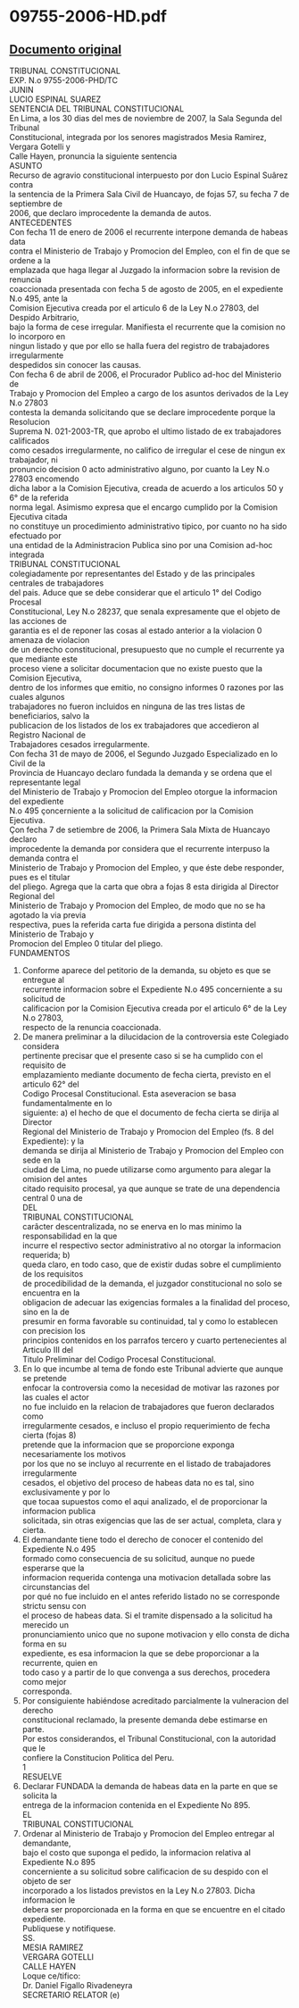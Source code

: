 
09755-2006-HD.pdf
=================
  
[Documento original](https://tc.gob.pe/jurisprudencia/2008/09755-2006-HD.pdf)  
---  
TRIBUNAL CONSTITUCIONAL  
EXP. N.o 9755-2006-PHD/TC  
JUNIN  
LUCIO ESPINAL SUAREZ  
SENTENCIA DEL TRIBUNAL CONSTITUCIONAL  
En Lima, a los 30 dias del mes de noviembre de 2007, la Sala Segunda del Tribunal  
Constitucional, integrada por los senores magistrados Mesia Ramirez, Vergara Gotelli y  
Calle Hayen, pronuncia la siguiente sentencia  
ASUNTO  
Recurso de agravio constitucional interpuesto por don Lucio Espinal Suârez contra  
la sentencia de la Primera Sala Civil de Huancayo, de fojas 57, su fecha 7 de septiembre de  
2006, que declaro improcedente la demanda de autos.  
ANTECEDENTES  
Con fecha 11 de enero de 2006 el recurrente interpone demanda de habeas data  
contra el Ministerio de Trabajo y Promocion del Empleo, con el fin de que se ordene a la  
emplazada que haga llegar al Juzgado la informacion sobre la revision de renuncia  
coaccionada presentada con fecha 5 de agosto de 2005, en el expediente N.o 495, ante la  
Comision Ejecutiva creada por el articulo 6 de la Ley N.o 27803, del Despido Arbitrario,  
bajo la forma de cese irregular. Manifiesta el recurrente que la comision no lo incorporo en  
ningun listado y que por ello se halla fuera del registro de trabajadores irregularmente  
despedidos sin conocer las causas.  
Con fecha 6 de abril de 2006, el Procurador Publico ad-hoc del Ministerio de  
Trabajo y Promocion del Empleo a cargo de los asuntos derivados de la Ley N.o 27803  
contesta la demanda solicitando que se declare improcedente porque la Resolucion  
Suprema N. 021-2003-TR, que aprobo el ultimo listado de ex trabajadores calificados  
como cesados irregularmente, no califico de irregular el cese de ningun ex trabajador, ni  
pronuncio decision 0 acto administrativo alguno, por cuanto la Ley N.o 27803 encomendo  
dicha labor a la Comision Ejecutiva, creada de acuerdo a los articulos 50 y 6° de la referida  
norma legal. Asimismo expresa que el encargo cumplido por la Comision Ejecutiva citada  
no constituye un procedimiento administrativo tipico, por cuanto no ha sido efectuado por  
una entidad de la Administracion Publica sino por una Comision ad-hoc integrada  
TRIBUNAL CONSTITUCIONAL  
colegiadamente por representantes del Estado y de las principales centrales de trabajadores  
del pais. Aduce que se debe considerar que el articulo 1° del Codigo Procesal  
Constitucional, Ley N.o 28237, que senala expresamente que el objeto de las acciones de  
garantia es el de reponer las cosas al estado anterior a la violacion 0 amenaza de violacion  
de un derecho constitucional, presupuesto que no cumple el recurrente ya que mediante este  
proceso viene a solicitar documentacion que no existe puesto que la Comision Ejecutiva,  
dentro de los informes que emitio, no consigno informes 0 razones por las cuales algunos  
trabajadores no fueron incluidos en ninguna de las tres listas de beneficiarios, salvo la  
publicacion de los listados de los ex trabajadores que accedieron al Registro Nacional de  
Trabajadores cesados irregularmente.  
Con fecha 31 de mayo de 2006, el Segundo Juzgado Especializado en lo Civil de la  
Provincia de Huancayo declaro fundada la demanda y se ordena que el representante legal  
del Ministerio de Trabajo y Promocion del Empleo otorgue la informacion del expediente  
N.o 495 çoncerniente a la solicitud de calificacion por la Comision Ejecutiva.  
Çon fecha 7 de setiembre de 2006, la Primera Sala Mixta de Huancayo declaro  
improcedente la demanda por considera que el recurrente interpuso la demanda contra el  
Ministerio de Trabajo y Promocion del Empleo, y que éste debe responder, pues es el titular  
del pliego. Agrega que la carta que obra a fojas 8 esta dirigida al Director Regional del  
Ministerio de Trabajo y Promocion del Empleo, de modo que no se ha agotado la via previa  
respectiva, pues la referida carta fue dirigida a persona distinta del Ministerio de Trabajo y  
Promocion del Empleo 0 titular del pliego.  
FUNDAMENTOS  
1. Conforme aparece del petitorio de la demanda, su objeto es que se entregue al  
recurrente informacion sobre el Expediente N.o 495 concerniente a su solicitud de  
calificacion por la Comision Ejecutiva creada por el articulo 6° de la Ley N.o 27803,  
respecto de la renuncia coaccionada.  
2. De manera preliminar a la dilucidacion de la controversia este Colegiado considera  
pertinente precisar que el presente caso si se ha cumplido con el requisito de  
emplazamiento mediante documento de fecha cierta, previsto en el articulo 62° del  
Codigo Procesal Constitucional. Esta aseveracion se basa fundamentalmente en lo  
siguiente: a) el hecho de que el documento de fecha cierta se dirija al Director  
Regional del Ministerio de Trabajo y Promocion del Empleo (fs. 8 del Expediente): y la  
demanda se dirija al Ministerio de Trabajo y Promocion del Empleo con sede en la  
ciudad de Lima, no puede utilizarse como argumento para alegar la omision del antes  
citado requisito procesal, ya que aunque se trate de una dependencia central 0 una de  
DEL  
TRIBUNAL CONSTITUCIONAL  
carâcter descentralizada, no se enerva en lo mas minimo la responsabilidad en la que  
incurre el respectivo sector administrativo al no otorgar la informacion requerida; b)  
queda claro, en todo caso, que de existir dudas sobre el cumplimiento de los requisitos  
de procedibilidad de la demanda, el juzgador constitucional no solo se encuentra en la  
obligacion de adecuar las exigencias formales a la finalidad del proceso, sino en la de  
presumir en forma favorable su continuidad, tal y como lo establecen con precision los  
principios contenidos en los parrafos tercero y cuarto pertenecientes al Articulo III del  
Titulo Preliminar del Codigo Procesal Constitucional.  
3. En lo que incumbe al tema de fondo este Tribunal advierte que aunque se pretende  
enfocar la controversia como la necesidad de motivar las razones por las cuales el actor  
no fue incluido en la relacion de trabajadores que fueron declarados como  
irregularmente cesados, e incluso el propio requerimiento de fecha cierta (fojas 8)  
pretende que la informacion que se proporcione exponga necesariamente los motivos  
por los que no se incluyo al recurrente en el listado de trabajadores irregularmente  
cesados, el objetivo del proceso de habeas data no es tal, sino exclusivamente y por lo  
que tocaa supuestos como el aqui analizado, el de proporcionar la informacion publica  
solicitada, sin otras exigencias que las de ser actual, completa, clara y cierta.  
4. El demandante tiene todo el derecho de conocer el contenido del Expediente N.o 495  
formado como consecuencia de su solicitud, aunque no puede esperarse que la  
informacion requerida contenga una motivacion detallada sobre las circunstancias del  
por qué no fue incluido en el antes referido listado no se corresponde strictu sensu con  
el proceso de habeas data. Si el tramite dispensado a la solicitud ha merecido un  
pronunciamiento unico que no supone motivacion y ello consta de dicha forma en su  
expediente, es esa informacion la que se debe proporcionar a la recurrente, quien en  
todo caso y a partir de lo que convenga a sus derechos, procedera como mejor  
corresponda.  
5. Por consiguiente habiéndose acreditado parcialmente la vulneracion del derecho  
constitucional reclamado, la presente demanda debe estimarse en parte.  
Por estos considerandos, el Tribunal Constitucional, con la autoridad que le  
confiere la Constitucion Politica del Peru.  
1  
RESUELVE  
1. Declarar FUNDADA la demanda de habeas data en la parte en que se solicita la  
entrega de la informacion contenida en el Expediente No 895.  
EL  
TRIBUNAL CONSTITUCIONAL  
2. Ordenar al Ministerio de Trabajo y Promocion del Empleo entregar al demandante,  
bajo el costo que suponga el pedido, la informacion relativa al Expediente N.o 895  
concerniente a su solicitud sobre calificacion de su despido con el objeto de ser  
incorporado a los listados previstos en la Ley N.o 27803. Dicha informacion le  
debera ser proporcionada en la forma en que se encuentre en el citado expediente.  
Publiquese y notifiquese.  
SS.  
MESIA RAMIREZ  
VERGARA GOTELLI  
CALLE HAYEN  
Loque ce/tifico:  
Dr. Daniel Figallo Rivadeneyra  
SECRETARIO RELATOR (e)